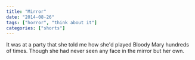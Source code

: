 ```yaml
---
title: "Mirror"
date: "2014-08-26"
tags: ["horror", "think about it"]
categories: ["shorts"]
---
```


It was at a party that she told me how she'd played Bloody Mary hundreds of times. Though she had never seen any face in the mirror but her own.
